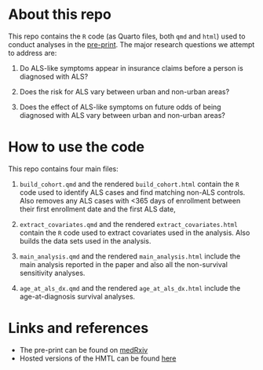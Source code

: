 # About this repo
This repo contains the `R` code (as Quarto files, both `qmd` and `html`) used
to conduct analyses in the [pre-print](). The major research questions we 
attempt to address are:

1. Do ALS-like symptoms appear in insurance claims before a person is diagnosed
with ALS?

2. Does the risk for ALS vary between urban and non-urban areas?

3. Does the effect of ALS-like symptoms on future odds of being diagnosed with
ALS vary between urban and non-urban areas? 

# How to use the code
This repo contains four main files:

1. `build_cohort.qmd` and the rendered `build_cohort.html` contain the `R` code
used to identify ALS cases and find matching non-ALS controls. Also removes any
ALS cases with <365 days of enrollment between their first enrollment date and
the first ALS date,

2. `extract_covariates.qmd` and the rendered `extract_covariates.html` contain
the `R` code used to extract covariates used in the analysis. Also builds the
data sets used in the analysis.

3. `main_analysis.qmd` and the rendered `main_analysis.html` include the main
analysis reported in the paper and also all the non-survival sensitivity 
analyses.

4. `age_at_als_dx.qmd` and the rendered `age_at_als_dx.html` include the
age-at-diagnosis survival analyses.

# Links and references
* The pre-print can be found on [medRxiv]()
* Hosted versions of the HMTL can be found [here](https://www.jacobsimmering.com)

